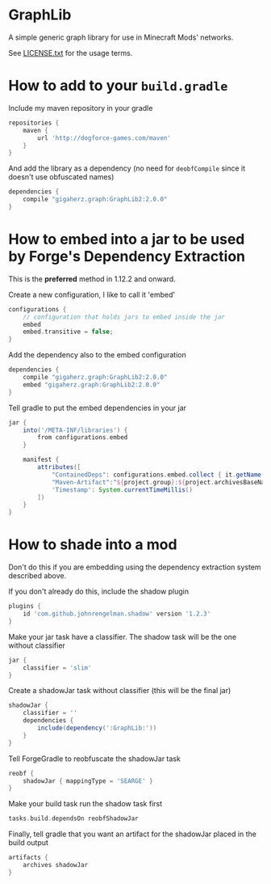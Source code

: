 # GraphLib
A simple generic graph library for use in Minecraft Mods' networks.

See [LICENSE.txt](LICENSE.txt) for the usage terms.

# How to add to your `build.gradle`

Include my maven repository in your gradle
```gradle
repositories {
    maven {
        url 'http://dogforce-games.com/maven'
    }
}
```

And add the library as a dependency (no need for `deobfCompile` since it doesn't use obfuscated names) 
```gradle
dependencies {
    compile "gigaherz.graph:GraphLib2:2.0.0"
}
```

# How to embed into a jar to be used by Forge's Dependency Extraction
This is the **preferred** method in 1.12.2 and onward.

Create a new configuration, I like to call it 'embed'
```gradle
configurations {
    // configuration that holds jars to embed inside the jar
    embed
    embed.transitive = false;
}
```

Add the dependency also to the embed configuration
```gradle
dependencies {
    compile "gigaherz.graph:GraphLib2:2.0.0"
    embed "gigaherz.graph:GraphLib2:2.0.0"
}
```

Tell gradle to put the embed dependencies in your jar
```gradle
jar {
    into('/META-INF/libraries') {
        from configurations.embed
    }

    manifest {
        attributes([
            "ContainedDeps": configurations.embed.collect { it.getName() }.join(' '),
            "Maven-Artifact":"${project.group}:${project.archivesBaseName}:${project.version}",
            'Timestamp': System.currentTimeMillis()
        ])
    }
}
```

# How to shade into a mod
Don't do this if you are embedding using the dependency extraction system described above.

If you don't already do this, include the shadow plugin
```gradle
plugins {
    id 'com.github.johnrengelman.shadow' version '1.2.3'
}
```

Make your jar task have a classifier. The shadow task will be the one without classifier 
```gradle
jar {
    classifier = 'slim'
}
```

Create a shadowJar task without classifier (this will be the final jar) 
```gradle
shadowJar {
    classifier = ''
    dependencies {
        include(dependency(':GraphLib:'))
    }
}
```

Tell ForgeGradle to reobfuscate the shadowJar task 
```gradle
reobf {
    shadowJar { mappingType = 'SEARGE' }
}

```

Make your build task run the shadow task first
```gradle
tasks.build.dependsOn reobfShadowJar
```

Finally, tell gradle that you want an artifact for the shadowJar placed in the build output
```gradle
artifacts {
    archives shadowJar
}
```